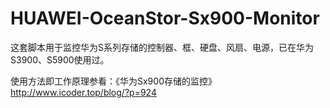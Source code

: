 # HUAWEI-OceanStor-Sx900-Monitor
这套脚本用于监控华为S系列存储的控制器、框、硬盘、风扇、电源，已在华为S3900、S5900使用过。

使用方法即工作原理参看：《华为Sx900存储的监控》[<http://www.icoder.top/blog/?p=924>](http://www.icoder.top/blog/?p=924)
